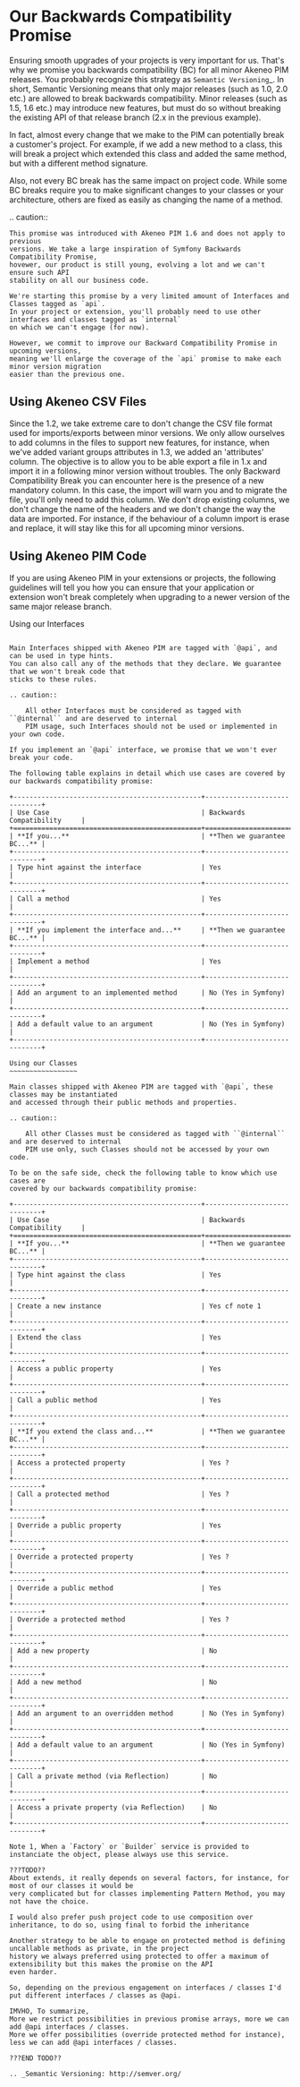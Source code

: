 Our Backwards Compatibility Promise
===================================

Ensuring smooth upgrades of your projects is very important for us. That's why
we promise you backwards compatibility (BC) for all minor Akeneo PIM releases.
You probably recognize this strategy as `Semantic Versioning`_. In short,
Semantic Versioning means that only major releases (such as 1.0, 2.0 etc.) are
allowed to break backwards compatibility. Minor releases (such as 1.5, 1.6 etc.)
may introduce new features, but must do so without breaking the existing API of
that release branch (2.x in the previous example).

In fact, almost every change that we make to the PIM can potentially break a customer's
project. For example, if we add a new method to a class, this will break a project
which extended this class and added the same method, but with a different
method signature.

Also, not every BC break has the same impact on project code. While some BC
breaks require you to make significant changes to your classes or your
architecture, others are fixed as easily as changing the name of a method.

.. caution::

    This promise was introduced with Akeneo PIM 1.6 and does not apply to previous
    versions. We take a large inspiration of Symfony Backwards Compatibility Promise,
    hovewer, our product is still young, evolving a lot and we can't ensure such API
    stability on all our business code.

    We're starting this promise by a very limited amount of Interfaces and Classes tagged as `api`.
    In your project or extension, you'll probably need to use other interfaces and classes tagged as `internal`
    on which we can't engage (for now).

    However, we commit to improve our Backward Compatibility Promise in upcoming versions,
    meaning we'll enlarge the coverage of the `api` promise to make each minor version migration
    easier than the previous one.

Using Akeneo CSV Files
----------------------

Since the 1.2, we take extreme care to don't change the CSV file format used for imports/exports between minor versions.
We only allow ourselves to add columns in the files to support new features, for instance, when we've added variant groups attributes in 1.3, we added an 'attributes' column.
The objective is to allow you to be able export a file in 1.x and import it in a following minor version without troubles.
The only Backward Compatibility Break you can encounter here is the presence of a new mandatory column.
In this case, the import will warn you and to migrate the file, you'll only need to add this column.
We don't drop existing columns, we don't change the name of the headers and we don't change the way the data are imported.
For instance, if the behaviour of a column import is erase and replace, it will stay like this for all upcoming minor versions.

Using Akeneo PIM Code
---------------------

If you are using Akeneo PIM in your extensions or projects, the following guidelines will 
tell you how you can ensure that your application or extension won't break completely when
upgrading to a newer version of the same major release branch.

Using our Interfaces
~~~~~~~~~~~~~~~~~~~~

Main Interfaces shipped with Akeneo PIM are tagged with `@api`, and can be used in type hints.
You can also call any of the methods that they declare. We guarantee that we won't break code that
sticks to these rules.

.. caution::

    All other Interfaces must be considered as tagged with ``@internal`` and are deserved to internal
    PIM usage, such Interfaces should not be used or implemented in your own code.

If you implement an `@api` interface, we promise that we won't ever break your code.

The following table explains in detail which use cases are covered by our backwards compatibility promise:

+-----------------------------------------------+-----------------------------+
| Use Case                                      | Backwards Compatibility     |
+===============================================+=============================+
| **If you...**                                 | **Then we guarantee BC...** |
+-----------------------------------------------+-----------------------------+
| Type hint against the interface               | Yes                         |
+-----------------------------------------------+-----------------------------+
| Call a method                                 | Yes                         |
+-----------------------------------------------+-----------------------------+
| **If you implement the interface and...**     | **Then we guarantee BC...** |
+-----------------------------------------------+-----------------------------+
| Implement a method                            | Yes                         |
+-----------------------------------------------+-----------------------------+
| Add an argument to an implemented method      | No (Yes in Symfony)         |
+-----------------------------------------------+-----------------------------+
| Add a default value to an argument            | No (Yes in Symfony)         |
+-----------------------------------------------+-----------------------------+

Using our Classes
~~~~~~~~~~~~~~~~~

Main classes shipped with Akeneo PIM are tagged with `@api`, these classes may be instantiated
and accessed through their public methods and properties.

.. caution::

    All other Classes must be considered as tagged with ``@internal`` and are deserved to internal
    PIM use only, such Classes should not be accessed by your own code.

To be on the safe side, check the following table to know which use cases are
covered by our backwards compatibility promise:

+-----------------------------------------------+-----------------------------+
| Use Case                                      | Backwards Compatibility     |
+===============================================+=============================+
| **If you...**                                 | **Then we guarantee BC...** |
+-----------------------------------------------+-----------------------------+
| Type hint against the class                   | Yes                         |
+-----------------------------------------------+-----------------------------+
| Create a new instance                         | Yes cf note 1               |
+-----------------------------------------------+-----------------------------+
| Extend the class                              | Yes                         |
+-----------------------------------------------+-----------------------------+
| Access a public property                      | Yes                         |
+-----------------------------------------------+-----------------------------+
| Call a public method                          | Yes                         |
+-----------------------------------------------+-----------------------------+
| **If you extend the class and...**            | **Then we guarantee BC...** |
+-----------------------------------------------+-----------------------------+
| Access a protected property                   | Yes ?                       |
+-----------------------------------------------+-----------------------------+
| Call a protected method                       | Yes ?                       |
+-----------------------------------------------+-----------------------------+
| Override a public property                    | Yes                         |
+-----------------------------------------------+-----------------------------+
| Override a protected property                 | Yes ?                       |
+-----------------------------------------------+-----------------------------+
| Override a public method                      | Yes                         |
+-----------------------------------------------+-----------------------------+
| Override a protected method                   | Yes ?                       |
+-----------------------------------------------+-----------------------------+
| Add a new property                            | No                          |
+-----------------------------------------------+-----------------------------+
| Add a new method                              | No                          |
+-----------------------------------------------+-----------------------------+
| Add an argument to an overridden method       | No (Yes in Symfony)         |
+-----------------------------------------------+-----------------------------+
| Add a default value to an argument            | No (Yes in Symfony)         |
+-----------------------------------------------+-----------------------------+
| Call a private method (via Reflection)        | No                          |
+-----------------------------------------------+-----------------------------+
| Access a private property (via Reflection)    | No                          |
+-----------------------------------------------+-----------------------------+

Note 1, When a `Factory` or `Builder` service is provided to instanciate the object, please always use this service.

???TODO??
About extends, it really depends on several factors, for instance, for most of our classes it would be
very complicated but for classes implementing Pattern Method, you may not have the choice.

I would also prefer push project code to use composition over inheritance, to do so, using final to forbid the inheritance
 
Another strategy to be able to engage on protected method is defining uncallable methods as private, in the project
history we always preferred using protected to offer a maximum of extensibility but this makes the promise on the API
even harder.

So, depending on the previous engagement on interfaces / classes I'd put different interfaces / classes as @api. 

IMVHO, To summarize,
More we restrict possibilities in previous promise arrays, more we can add @api interfaces / classes.
More we offer possibilities (override protected method for instance), less we can add @api interfaces / classes.

???END TODO??

.. _Semantic Versioning: http://semver.org/
